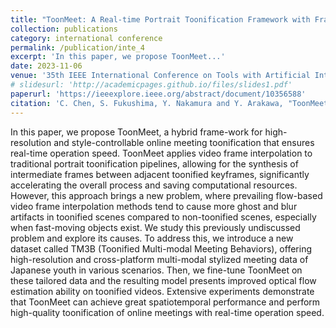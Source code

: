 ```yaml
---
title: "ToonMeet: A Real-time Portrait Toonification Framework with Frame Interpolation Fine-tuned for Online Meeting"
collection: publications
category: international conference
permalink: /publication/inte_4
excerpt: 'In this paper, we propose ToonMeet...'
date: 2023-11-06
venue: '35th IEEE International Conference on Tools with Artificial Intelligence (ICTAI)'
# slidesurl: 'http://academicpages.github.io/files/slides1.pdf'
paperurl: 'https://ieeexplore.ieee.org/abstract/document/10356588'
citation: 'C. Chen, S. Fukushima, Y. Nakamura and Y. Arakawa, "ToonMeet: A Real-time Portrait Toonification Framework with Frame Interpolation Fine-tuned for Online Meeting," 2023 IEEE 35th International Conference on Tools with Artificial Intelligence (ICTAI), Atlanta, GA, USA, 2023, pp. 30-37.'
---
```


In this paper, we propose ToonMeet, a hybrid frame-work for high-resolution and style-controllable online meeting toonification that ensures real-time operation speed. ToonMeet applies video frame interpolation to traditional portrait toonification pipelines, allowing for the synthesis of intermediate frames between adjacent toonified keyframes, significantly accelerating the overall process and saving computational resources. However, this approach brings a new problem, where prevailing flow-based video frame interpolation methods tend to cause more ghost and blur artifacts in toonified scenes compared to non-toonified scenes, especially when fast-moving objects exist. We study this previously undiscussed problem and explore its causes. To address this, we introduce a new dataset called TM3B (Toonified Multi-modal Meeting Behaviors), offering high-resolution and cross-platform multi-modal stylized meeting data of Japanese youth in various scenarios. Then, we fine-tune ToonMeet on these tailored data and the resulting model presents improved optical flow estimation ability on toonified videos. Extensive experiments demonstrate that ToonMeet can achieve great spatiotemporal performance and perform high-quality toonification of online meetings with real-time operation speed.
